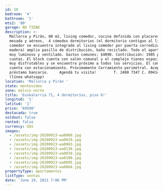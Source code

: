```yaml
---
id: 10
bedroom: '4'
bathroom: '1'
mts2: '80'
garage: NO TIENE
description: >-
  Mallorca y Piràn, 80 m2, living comedor, cocina definida con placares bajo
  mesada y aéreos,  4 cómodos dormitorios (el dormitorio contiguo al living
  comedor se encuentra integrado al living comedor por puerta corrediza de
  madera) amplio pasillo de distribución, baño reciclado. Todo el apartamento es
  muy luminoso y ventilado. Gastos comunes: $4090. Contribución: 1985 pesos x 3
  cuotas. El block cuenta con salón comunal y el complejo tienes espacios verdes
  muy disfrutables y se encuentra próximo a todos los servicios. El complejo
  cuenta con estacionamiento. Próximamente Cerramiento perimetral. Acepta
  préstamo bancario.     Agendá tu visita!        T. 2400 7347 C. 094140123
  (línea whatsapp)
location: 'Mallorca y Piràn '
state: montevideo
zone: malvin norte
title: 'Euskalerria 71, 4 dormitorios, piso 6!'
longitud: '1'
latitud: '1'
price: '69500'
destacada: true
soldout: false
rented: false
currency: U$S
images:
  - /assets/img-20200923-wa0060.jpg
  - /assets/img-20200923-wa0029.jpg
  - /assets/img-20200923-wa0063.jpg
  - /assets/img-20200923-wa0130.jpg
  - /assets/img-20200923-wa0039.jpg
  - /assets/img-20200923-wa0100.jpg
  - /assets/img-20200923-wa0095.jpg
  - /assets/img-20200923-wa0064.jpg
propertyType: apartamentos
listType: ventas
date: 'June 19, 2021 7:06 PM'
---
```


